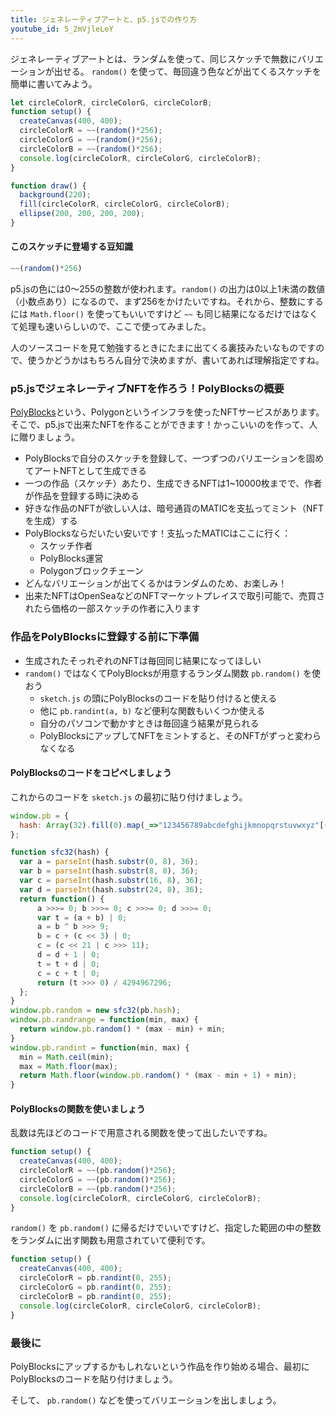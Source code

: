 ```yaml
---
title: ジェネレーティブアートと、p5.jsでの作り方
youtube_id: 5_2mVjleLeY
---
```


ジェネレーティブアートとは、ランダムを使って、同じスケッチで無数にバリエーションが出せる。
`random()` を使って、毎回違う色などが出てくるスケッチを簡単に書いてみよう。

```js
let circleColorR, circleColorG, circleColorB;
function setup() {
  createCanvas(400, 400);
  circleColorR = ~~(random()*256);
  circleColorG = ~~(random()*256);
  circleColorB = ~~(random()*256);
  console.log(circleColorR, circleColorG, circleColorB);
}

function draw() {
  background(220);
  fill(circleColorR, circleColorG, circleColorB);
  ellipse(200, 200, 200, 200);
}
```

#### このスケッチに登場する豆知識

```js
~~(random()*256)
```

p5.jsの色には0〜255の整数が使われます。`random()` の出力は0以上1未満の数値（小数点あり）になるので、まず256をかけたいですね。それから、整数にするには `Math.floor()` を使ってもいいですけど `~~` も同じ結果になるだけではなくて処理も速いらしいので、ここで使ってみました。

人のソースコードを見て勉強するときにたまに出てくる裏技みたいなものですので、使うかどうかはもちろん自分で決めますが、書いてあれば理解指定ですね。

### p5.jsでジェネレーティブNFTを作ろう！PolyBlocksの概要

[PolyBlocks](https://polyblocks.io/)という、Polygonというインフラを使ったNFTサービスがあります。そこで、p5.jsで出来たNFTを作ることができます！かっこいいのを作って、人に贈りましょう。


- PolyBlocksで自分のスケッチを登録して、一つずつのバリエーションを固めてアートNFTとして生成できる
- 一つの作品（スケッチ）あたり、生成できるNFTは1~10000枚までで、作者が作品を登録する時に決める
- 好きな作品のNFTが欲しい人は、暗号通貨のMATICを支払ってミント（NFTを生成）する
- PolyBlocksならだいたい安いです！支払ったMATICはここに行く：
  - スケッチ作者
  - PolyBlocks運営
  - Polygonブロックチェーン
- どんなバリエーションが出てくるかはランダムのため、お楽しみ！
- 出来たNFTはOpenSeaなどのNFTマーケットプレイスで取引可能で、売買されたら価格の一部スケッチの作者に入ります

### 作品をPolyBlocksに登録する前に下準備

- 生成されたそっれぞれのNFTは毎回同じ結果になってほしい
- `random()` ではなくてPolyBlocksが用意するランダム関数 `pb.random()` を使おう
  - `sketch.js` の頭にPolyBlocksのコードを貼り付けると使える
  - 他に `pb.randint(a, b)` など便利な関数もいくつか使える
  - 自分のパソコンで動かすときは毎回違う結果が見られる
  - PolyBlocksにアップしてNFTをミントすると、そのNFTがずっと変わらなくなる

#### PolyBlocksのコードをコピペしましょう

これからのコードを `sketch.js` の最初に貼り付けましょう。

```js
window.pb = {
  hash: Array(32).fill(0).map(_=>"123456789abcdefghijkmnopqrstuvwxyz"[(Math.random()*32)|0]).join("") 
};

function sfc32(hash) {
  var a = parseInt(hash.substr(0, 8), 36);
  var b = parseInt(hash.substr(8, 8), 36);
  var c = parseInt(hash.substr(16, 8), 36);
  var d = parseInt(hash.substr(24, 8), 36);
  return function() {
      a >>>= 0; b >>>= 0; c >>>= 0; d >>>= 0;
      var t = (a + b) | 0;
      a = b ^ b >>> 9;
      b = c + (c << 3) | 0;
      c = (c << 21 | c >>> 11);
      d = d + 1 | 0;
      t = t + d | 0;
      c = c + t | 0;
      return (t >>> 0) / 4294967296;
  };
}
window.pb.random = new sfc32(pb.hash);
window.pb.randrange = function(min, max) {
  return window.pb.random() * (max - min) + min;
}
window.pb.randint = function(min, max) {
  min = Math.ceil(min);
  max = Math.floor(max);
  return Math.floor(window.pb.random() * (max - min + 1) + min);
}
```

#### PolyBlocksの関数を使いましょう

乱数は先ほどのコードで用意される関数を使って出したいですね。

```js
function setup() {
  createCanvas(400, 400);
  circleColorR = ~~(pb.random()*256);
  circleColorG = ~~(pb.random()*256);
  circleColorB = ~~(pb.random()*256);
  console.log(circleColorR, circleColorG, circleColorB);
}
```

`random()` を `pb.random()` に帰るだけでいいですけど、指定した範囲の中の整数をランダムに出す関数も用意されていて便利です。

```js
function setup() {
  createCanvas(400, 400);
  circleColorR = pb.randint(0, 255);
  circleColorG = pb.randint(0, 255);
  circleColorB = pb.randint(0, 255);
  console.log(circleColorR, circleColorG, circleColorB);
}
```

### 最後に

PolyBlocksにアップするかもしれないという作品を作り始める場合、最初にPolyBlocksのコードを貼り付けましょう。

そして、 `pb.random()` などを使ってバリエーションを出しましょう。
